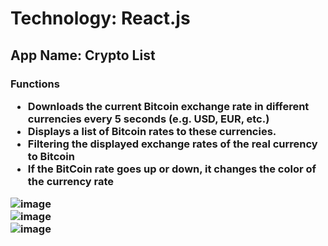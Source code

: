 <h1> Technology: React.js</h1>
<h2>App Name: Crypto List  </h2>
<h3> Functions </h>
<ul>
    <li>
    Downloads the current Bitcoin exchange rate in different currencies every 5 seconds (e.g. USD, EUR, etc.)
    </li>
    <li>
    Displays a list of Bitcoin rates to these currencies.
    </li>
    <li>
    Filtering the displayed exchange rates of the real currency to Bitcoin
    </li>
    <li>
    If the BitCoin rate goes up or down, it changes the color of the currency rate
    </li>
</ul>

![image](https://user-images.githubusercontent.com/93492863/178102596-01265aaf-160e-45a4-a099-12e3935e0616.png)
<br>
![image](https://user-images.githubusercontent.com/93492863/178102627-545dbe51-bcef-40d9-8f3d-71d422651f85.png)
<br>
![image](https://user-images.githubusercontent.com/93492863/178102817-6d70e96b-e435-4f6f-b148-8d0d8d31517b.png)
